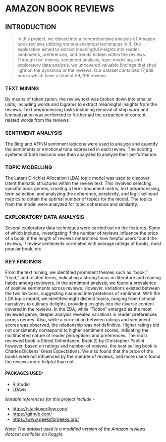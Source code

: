 # AMAZON BOOK REVIEWS
## INTRODUCTION

> In this project, we delved into a comprehensive analysis of Amazon book reviews utilizing various analytical techniques in R. Our exploration aimed to extract meaningful insights into reader sentiments, preferences, and trends hidden within the reviews. Through text mining, sentiment analysis, topic modeling, and exploratory data analysis, we uncovered valuable findings that shed light on the dynamics of the reviews. Our dataset contained 17,939 books which have a total of 59,296 reviews.

### TEXT MINING

By means of tokenization, the review text was broken down into smaller units, including words and bigrams to extract meaningful insights from the reviews. Text preprocessing tasks including removal of stop word and lemmatization was performed to further aid the  extraction of content-related words from the reviews.

### SENTIMENT ANALYSIS
The Bing and AFINN sentiment lexicons were used to analyze and quantify the sentiments or emotional tone expressed in each review. The scoring systems of both lexicons was then analyzed to analyze their performance.

### TOPIC MODELLING
The Latent Dirichlet Allocation (LDA) topic model was used to discover latent thematic structures within the review text. This involved selecting specific book genres, creating a term-document matrix, text preprocessing, term selection, and analyzing the coherence, perplexity, and log-likelihood metrics to obtain the optimal number of topics for the model. The topics from the model were analyzed for topic coherence and similarity.

### EXPLORATORY DATA ANALYSIS
Several exploratory data techniques were carried out on the features. Some of which include, investigating if the number of reviews influence the price of a book, if the length of reviews determined how helpful users found the reviews, if review sentiments correlated with average ratings of books, most popular book, etc.


### KEY FINDINGS
From the text mining, we identified prominent themes such as “book,” “read,” and related terms, indicating a strong focus on literature and reading habits among reviewers.
In the sentiment analysis, we found a prevalence of positive sentiments across reviews. However, variations existed between the two lexicons, suggesting nuanced interpretations of sentiment.
With the LDA topic model, we identified eight distinct topics, ranging from fictional narratives to culinary delights, providing insights into the diverse content covered in the reviews.
In the EDA, while “Fiction” emerged as the most reviewed genre, deeper analysis revealed variations in reader preferences across genres. Also, while a correlation between ratings and sentiment scores was observed, the relationship was not definitive. Higher ratings did not consistently correspond to higher sentiment scores, indicating the multifaceted nature of reader perceptions and preferences.
The most reviewed book is Eldest (Inheritance, Book 2) by Christopher Paolini however, based on ratings and number of reviews, the best selling book is Charles Dickens’ Great Expectations. We also found that the price of the books were not influenced by the number of reviews, and more users found the reviews more helpful than not.


#### PACKAGES USED:

- R Studio
- LDAvis


_Notable references for this project include -_
- https://stackoverflow.com/
- https://github.com/
- https://www.geeksforgeeks.org/


_Note: The dataset used is a modified version of the Amazon reviews dataset available on Kaggle._